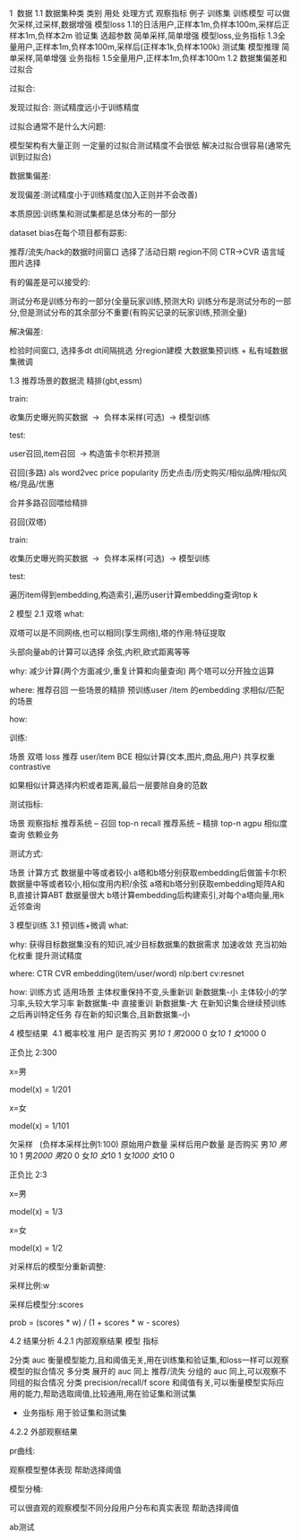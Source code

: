 1  数据
1.1 数据集种类
类别	用处	处理方式	观察指标	例子
训练集	训练模型	可以做欠采样,过采样,数据增强	模型loss	1.1的日活用户,正样本1m,负样本100m,采样后正样本1m,负样本2m
验证集	选超参数	简单采样,简单增强	模型loss,业务指标	1.3全量用户,正样本1m,负样本100m,采样后(正样本1k,负样本100k)
测试集	模型推理	简单采样,简单增强	业务指标	1.5全量用户,正样本1m,负样本100m
1.2 数据集偏差和过拟合

过拟合:

发现过拟合: 测试精度远小于训练精度

过拟合通常不是什么大问题:

模型架构有大量正则
一定量的过拟合测试精度不会很低
解决过拟合很容易(通常先训到过拟合)




数据集偏差:




发现偏差:测试精度小于训练精度(加入正则并不会改善)

本质原因:训练集和测试集都是总体分布的一部分




dataset bias在每个项目都有踪影:

推荐/流失/hack的数据时间窗口
选择了活动日期
region不同
CTR→CVR
语言域
图片选择




有的偏差是可以接受的:

测试分布是训练分布的一部分(全量玩家训练,预测大R)
训练分布是测试分布的一部分,但是测试分布的其余部分不重要(有购买记录的玩家训练,预测全量)




解决偏差:

检验时间窗口,
选择多dt
dt间隔挑选
分region建模
大数据集预训练 + 私有域数据集微调




1.3 推荐场景的数据流
精排(gbt,essm)

train:

收集历史曝光购买数据  →  负样本采样(可选)  → 模型训练

test:

user召回,item召回  → 构造笛卡尔积并预测




召回(多路)
als
word2vec
price
popularity
历史点击/历史购买/相似品牌/相似风格/竞品/优惠

合并多路召回喂给精排

召回(双塔)

train:

收集历史曝光购买数据  →  负样本采样(可选)  → 模型训练

test:

遍历item得到embedding,构造索引,遍历user计算embedding查询top k










2 模型
2.1 双塔
what:




双塔可以是不同网络,也可以相同(孪生网络),塔的作用:特征提取

头部向量ab的计算可以选择 余弦,内积,欧式距离等等




why:
减少计算(两个方面减少,重复计算和向量查询)
两个塔可以分开独立运算




where:
推荐召回
一些场景的精排
预训练user /item 的embedding
求相似/匹配的场景




how:

训练:

场景	双塔	loss
推荐	user/item	BCE
相似计算(文本,图片,商品,用户)	共享权重	contrastive

如果相似计算选择内积或者距离,最后一层要除自身的范数




测试指标:

场景	观察指标
推荐系统 – 召回	top-n recall
推荐系统 – 精排	top-n agpu
相似度查询	依赖业务 




测试方式:

场景	计算方式
数据量中等或者较小	a塔和b塔分别获取embedding后做笛卡尔积
数据量中等或者较小,相似度用内积/余弦	a塔和b塔分别获取embedding矩阵A和B,直接计算ABT
数据量很大	b塔计算embedding后构建索引,对每个a塔向量,用k近邻查询










3 模型训练
3.1 预训练+微调
what:




why:
获得目标数据集没有的知识,减少目标数据集的数据需求
加速收敛
充当初始化权重
提升测试精度




where:
CTR CVR
embedding(item/user/word)
nlp:bert
cv:resnet




how:
训练方式	适用场景
主体权重保持不变,头重新训	新数据集-小
主体较小的学习率,头较大学习率	新数据集-中
直接重训	新数据集-大
在新知识集合继续预训练之后再训特定任务	存在新的知识集合,且新数据集-小







4 模型结果 
4.1 概率校准
用户	是否购买
男*10	1
男*2000	0
女*10	1
女*1000	0

正负比 2:300




x=男

model(x) = 1/201

x=女

model(x) = 1/101




欠采样   (负样本采样比例1:100)
原始用户数量	采样后用户数量	是否购买
男*10	男*10	1
男*2000	男*20	0
女*10	女*10	1
女*1000	女*10	0

正负比 2:3




x=男

model(x) = 1/3

x=女

model(x) = 1/2

对采样后的模型分重新调整:

采样比例:w

采样后模型分:scores

prob = (scores * w) / (1 + scores * w - scores)







4.2 结果分析
4.2.1 内部观察结果
模型	指标	

2分类	auc	衡量模型能力,且和阈值无关,用在训练集和验证集,和loss一样可以观察模型的拟合情况
多分类	展开的 auc	同上
推荐/流失	分组的 auc	同上,可以观察不同组的拟合情况
分类	precision/recall/f score	和阈值有关,可以衡量模型实际应用的能力,帮助选取阈值,比较通用,用在验证集和测试集
-	业务指标	用于验证集和测试集




4.2.2 外部观察结果




pr曲线:

观察模型整体表现
帮助选择阈值




模型分桶:

可以很直观的观察模型不同分段用户分布和真实表现
帮助选择阈值




ab测试





























